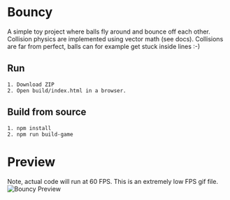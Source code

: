 # Bouncy
A simple toy project where balls fly around and bounce off each other. Collision physics are implemented using vector math (see docs). Collisions are far from perfect, balls can for example get stuck inside lines :-)

## Run
```
1. Download ZIP
2. Open build/index.html in a browser.
```

## Build from source
```
1. npm install
2. npm run build-game
```

# Preview
Note, actual code will run at 60 FPS. This is an extremely low FPS gif file.
![Bouncy Preview](img/preview.gif?raw=true "Bouncy Preview")

